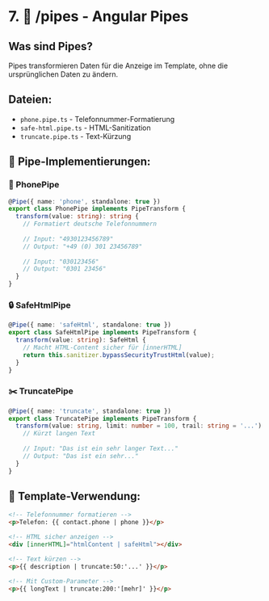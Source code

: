 # 7. 🔧 /pipes - Angular Pipes

## Was sind Pipes?

Pipes transformieren Daten für die Anzeige im Template, ohne die ursprünglichen Daten zu ändern.

## Dateien:

- `phone.pipe.ts` - Telefonnummer-Formatierung
- `safe-html.pipe.ts` - HTML-Sanitization
- `truncate.pipe.ts` - Text-Kürzung

## 📝 Pipe-Implementierungen:

### 📱 PhonePipe

```typescript
@Pipe({ name: 'phone', standalone: true })
export class PhonePipe implements PipeTransform {
  transform(value: string): string {
    // Formatiert deutsche Telefonnummern
    
    // Input: "4930123456789"
    // Output: "+49 (0) 301 23456789"
    
    // Input: "030123456"
    // Output: "0301 23456"
  }
}
```

### 🔒 SafeHtmlPipe

```typescript
@Pipe({ name: 'safeHtml', standalone: true })
export class SafeHtmlPipe implements PipeTransform {
  transform(value: string): SafeHtml {
    // Macht HTML-Content sicher für [innerHTML]
    return this.sanitizer.bypassSecurityTrustHtml(value);
  }
}
```

### ✂️ TruncatePipe

```typescript
@Pipe({ name: 'truncate', standalone: true })
export class TruncatePipe implements PipeTransform {
  transform(value: string, limit: number = 100, trail: string = '...'): string {
    // Kürzt langen Text
    
    // Input: "Das ist ein sehr langer Text..."
    // Output: "Das ist ein sehr..."
  }
}
```

## 🎯 Template-Verwendung:

```html
<!-- Telefonnummer formatieren -->
<p>Telefon: {{ contact.phone | phone }}</p>

<!-- HTML sicher anzeigen -->
<div [innerHTML]="htmlContent | safeHtml"></div>

<!-- Text kürzen -->
<p>{{ description | truncate:50:'...' }}</p>

<!-- Mit Custom-Parameter -->
<p>{{ longText | truncate:200:'[mehr]' }}</p>
```